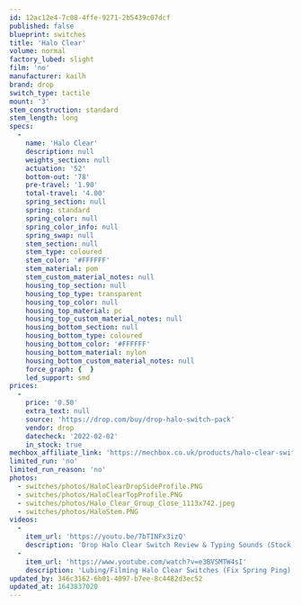 ```yaml
---
id: 12ac12e4-7c08-4ffe-9271-2b5439c07dcf
published: false
blueprint: switches
title: 'Halo Clear'
volume: normal
factory_lubed: slight
film: 'no'
manufacturer: kailh
brand: drop
switch_type: tactile
mount: '3'
stem_construction: standard
stem_length: long
specs:
  -
    name: 'Halo Clear'
    description: null
    weights_section: null
    actuation: '52'
    bottom-out: '78'
    pre-travel: '1.90'
    total-travel: '4.00'
    spring_section: null
    spring: standard
    spring_color: null
    spring_color_info: null
    spring_swap: null
    stem_section: null
    stem_type: coloured
    stem_color: '#FFFFFF'
    stem_material: pom
    stem_custom_material_notes: null
    housing_top_section: null
    housing_top_type: transparent
    housing_top_color: null
    housing_top_material: pc
    housing_top_custom_material_notes: null
    housing_bottom_section: null
    housing_bottom_type: coloured
    housing_bottom_color: '#FFFFFF'
    housing_bottom_material: nylon
    housing_bottom_custom_material_notes: null
    force_graph: {  }
    led_support: smd
prices:
  -
    price: '0.50'
    extra_text: null
    source: 'https://drop.com/buy/drop-halo-switch-pack'
    vendor: drop
    datecheck: '2022-02-02'
    in_stock: true
mechbox_affiliate_link: 'https://mechbox.co.uk/products/halo-clear-switch?variant=14072301518890'
limited_run: 'no'
limited_run_reason: 'no'
photos:
  - switches/photos/HaloClearDropSideProfile.PNG
  - switches/photos/HaloClearTopProfile.PNG
  - switches/photos/Halo_Clear_Group_Close_1113x742.jpeg
  - switches/photos/HaloStem.PNG
videos:
  -
    item_url: 'https://youtu.be/7bTINFx3izQ'
    description: 'Drop Halo Clear Switch Review & Typing Sounds (Stock, Fast vs. Slow) by bored bear'
  -
    item_url: 'https://www.youtube.com/watch?v=e3BVSMTW4sI'
    description: 'Lubing/Filming Halo Clear Switches (Fix Spring Ping) | Fully Modding a Drop CTRL High-Profile Part 3 by Austin V'
updated_by: 346c3162-6b01-4097-b7ee-8c4482d3ec52
updated_at: 1643837020
---
```

